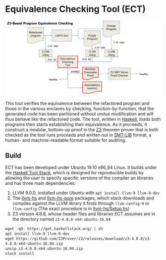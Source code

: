 # Equivalence Checking Tool (ECT)
![alt-text](ect-workflow.png)

This tool verifies the equivalence between the refactored program and
those in the various enclaves by checking, function-by-function, that
the generated code has been paritioned without undue modification and
will thus behave like the refactored code.  The tool, written in
[Haskell](https://www.haskell.org/), loads both programs then starts
establishing their equivalence.  As it proceeds, it construct a
modular, bottom-up proof in the
[Z3](https://github.com/Z3Prover/z3/wiki) theorem prover that is both
checked as the tool runs proceeds and written out in
[SMT-LIB](http://smtlib.cs.uiowa.edu/) format, a human- and
machine-readable format suitable for auditing.

## Build

ECT has been developed under Ubuntu 19.10 x86_64 Linux. It builds
under the [Haskell Tool
Stack](https://docs.haskellstack.org/en/stable/README), which is
designed for reproducible builds by allowing the user to specify
specific versions of the compiler an libraries and has three main
dependencies:

1. LLVM 9.0.0, installed under Ubuntu with `apt install llvm-9 llvm-9-dev`
2. The [llvm-hs](https://hackage.haskell.org/package/llvm-hs) and [llvm-hs-pure](https://hackage.haskell.org/package/llvm-hs-pure) packages, which stack downloads and compiles against the LLVM library it finds through `llvm-config-9` or `llvm-config` (The exact procedure is in [llvm-hs/Setup.hs](https://github.com/llvm-hs/llvm-hs/blob/llvm-9/llvm-hs/Setup.hs))
3. Z3 version 4.8.8, whose header files and libraries ECT assumes are in the directory named `z3-4.8.8-x64-ubuntu-16.04`


```
wget -qO- https://get.haskellstack.org/ | sh
apt install llvm-9 llvm-9-dev
wget https://github.com/Z3Prover/z3/releases/download/z3-4.8.8/z3-4.8.8-x64-ubuntu-16.04.zip
unzip z3-4.8.8-x64-ubuntu-16.04.zip
stack install
```
